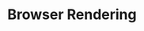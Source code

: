 ---
pcx_content_type: navigation
title: Browser Rendering

external_link: /browser-rendering
_build:
  publishResources: false
  render: never

meta:
  description: Programmatically control and interact with a headless browser instance
---